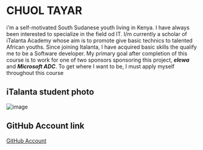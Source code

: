 # CHUOL TAYAR

i'm a self-motivated South Sudanese youth living in Kenya. I have always been
interested to specialize in the field od IT. I/m currently a scholar of iTalanta
Academy whose aim is to promote give basic technics to talented African youths.
Since joining Italanta, I have acquired basic skills the qualify me to be a
Software developer. My primary goal after completion of this course is to work
for one of two sponsors sponsoring this project, _**elewa**_ and _**Microsoft
ADC**_. To get where I want to be, I must apply myself throughout this course

## iTalanta student photo

<!-- image -->

![image](https://avatars.githubusercontent.com/u/93642845?s=400&u=7c855dae16afc64c96c26bf04d60c151100b6729&v=4)

## GitHub Account link

<!-- link -->

[GitHub Account](https://github.com/chuoltiap)
